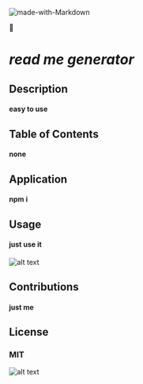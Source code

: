 

![made-with-Markdown](https://img.shields.io/badge/Made%20with-Markdown-1f425f.svg)

:100:

# _read me generator_

## Description

#### easy to use

## Table of Contents

#### none

## Application

#### npm i

## Usage

#### just use it
![alt text](./utils/READMEdemo.gif)

## Contributions

#### just me

## License

### MIT

![alt text](https://github.com/audijej.png)

